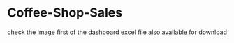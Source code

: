 # Coffee-Shop-Sales

check the image first of the dashboard 
excel file also available for download 
